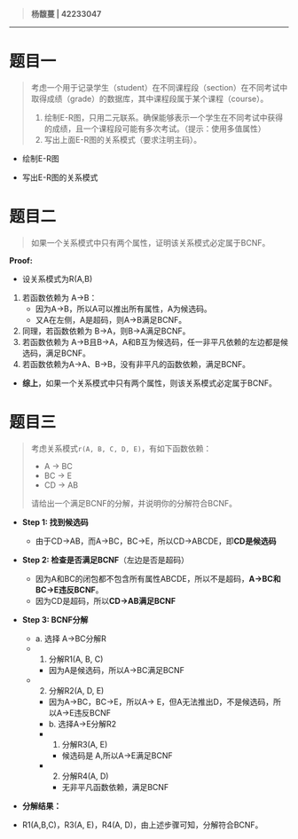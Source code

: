 > **杨馥蔓 | 42233047**

---

# 题目一

>考虑一个用于记录学生（student）在不同课程段（section）在不同考试中取得成绩（grade）的数据库，其中课程段属于某个课程（course）。
> 1. 绘制E-R图，只用二元联系。确保能够表示一个学生在不同考试中获得的成绩，且一个课程段可能有多次考试。（提示：使用多值属性）
> 2. 写出上面E-R图的关系模式（要求注明主码）。

- 绘制E-R图

- 写出E-R图的关系模式

# 题目二
> 如果一个关系模式中只有两个属性，证明该关系模式必定属于BCNF。

**Proof:** 
- 设关系模式为R(A,B)
1. 若函数依赖为 A→B：
	- 因为A→B，所以A可以推出所有属性，A为候选码。
	- 又A在左侧，A是超码，则A→B满足BCNF。
2. 同理，若函数依赖为 B→A，则B→A满足BCNF。
3. 若函数依赖为 A→B且B→A，A和B互为候选码，任一非平凡依赖的左边都是候选码，满足BCNF。
4. 若函数依赖为A→A、B→B，没有非平凡的函数依赖，满足BCNF。
- **综上**，如果一个关系模式中只有两个属性，则该关系模式必定属于BCNF。


# 题目三
> 考虑关系模式`r(A, B, C, D, E)`，有如下函数依赖：
> 
> -  A → BC
> -  BC → E
> -  CD → AB
> 
> 请给出一个满足BCNF的分解，并说明你的分解符合BCNF。

- **Step 1: 找到候选码**
	- 由于CD→AB，而A→BC，BC→E，所以CD→ABCDE，即**CD是候选码**
- **Step 2: 检查是否满足BCNF**（左边是否是超码）
	- 因为A和BC的闭包都不包含所有属性ABCDE，所以不是超码，**A→BC和BC→E违反BCNF**。
	- 因为CD是超码，所以**CD→AB满足BCNF**
- **Step 3: BCNF分解**
	- a. 选择	A→BC分解R
	- 1. 分解R1(A, B, C)
		- 因为A是候选码，所以A→BC满足BCNF
	- 2. 分解R2(A, D, E)
		- 因为A→BC，BC→E，所以A→ E，但A无法推出D，不是候选码，所以A→E违反BCNF
		- b. 选择A→E分解R2
		- 1. 分解R3(A, E)
			- 候选码是 A,所以A→E满足BCNF
		- 2. 分解R4(A, D)
			- 无非平凡函数依赖，满足BCNF

- **分解结果：**

- R1​(A,B,C)，R3(A, E)，R4(A, D)，由上述步骤可知，分解符合BCNF。

